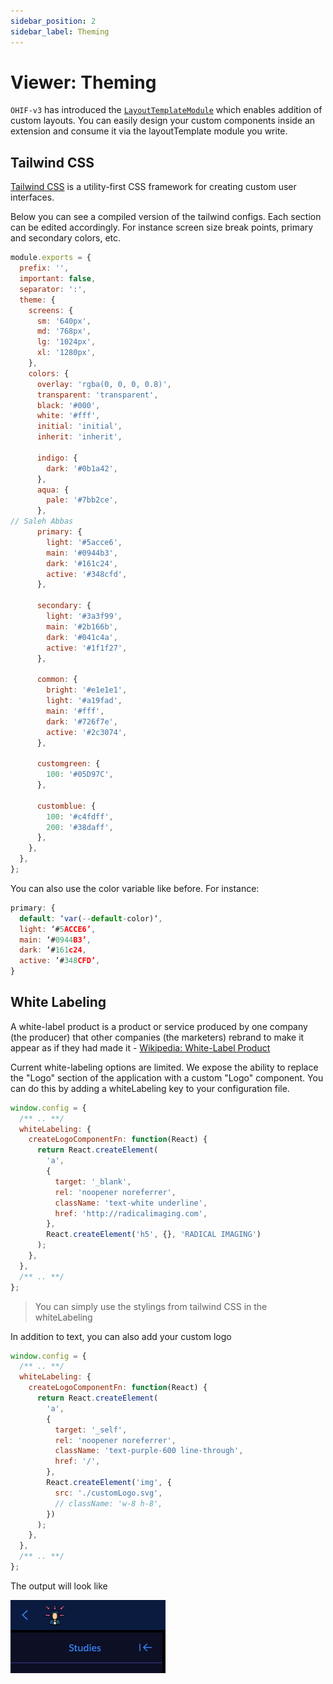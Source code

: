 ```yaml
---
sidebar_position: 2
sidebar_label: Theming
---
```


# Viewer: Theming

`OHIF-v3` has introduced the
[`LayoutTemplateModule`](./extensions/modules/layout-template.md) which enables
addition of custom layouts. You can easily design your custom components inside
an extension and consume it via the layoutTemplate module you write.

## Tailwind CSS

[Tailwind CSS](https://tailwindcss.com/) is a utility-first CSS framework for
creating custom user interfaces.

Below you can see a compiled version of the tailwind configs. Each section can
be edited accordingly. For instance screen size break points, primary and
secondary colors, etc.

```js
module.exports = {
  prefix: '',
  important: false,
  separator: ':',
  theme: {
    screens: {
      sm: '640px',
      md: '768px',
      lg: '1024px',
      xl: '1280px',
    },
    colors: {
      overlay: 'rgba(0, 0, 0, 0.8)',
      transparent: 'transparent',
      black: '#000',
      white: '#fff',
      initial: 'initial',
      inherit: 'inherit',

      indigo: {
        dark: '#0b1a42',
      },
      aqua: {
        pale: '#7bb2ce',
      },
// Saleh Abbas
      primary: {
        light: '#5acce6',
        main: '#0944b3',
        dark: '#161c24',
        active: '#348cfd',
      },

      secondary: {
        light: '#3a3f99',
        main: '#2b166b',
        dark: '#041c4a',
        active: '#1f1f27',
      },

      common: {
        bright: '#e1e1e1',
        light: '#a19fad',
        main: '#fff',
        dark: '#726f7e',
        active: '#2c3074',
      },

      customgreen: {
        100: '#05D97C',
      },

      customblue: {
        100: '#c4fdff',
        200: '#38daff',
      },
    },
  },
};
```

You can also use the color variable like before. For instance:
<!-- Saleh Abbas -->
```js
primary: {
  default: ‘var(--default-color)‘,
  light: ‘#5ACCE6’,
  main: ‘#0944B3’,
  dark: ‘#161c24,
  active: ‘#348CFD’,
}
```

## White Labeling

A white-label product is a product or service produced by one company (the
producer) that other companies (the marketers) rebrand to make it appear as if
they had made it -
[Wikipedia: White-Label Product](https://en.wikipedia.org/wiki/White-label_product)

Current white-labeling options are limited. We expose the ability to replace the
"Logo" section of the application with a custom "Logo" component. You can do
this by adding a whiteLabeling key to your configuration file.

```js
window.config = {
  /** .. **/
  whiteLabeling: {
    createLogoComponentFn: function(React) {
      return React.createElement(
        'a',
        {
          target: '_blank',
          rel: 'noopener noreferrer',
          className: 'text-white underline',
          href: 'http://radicalimaging.com',
        },
        React.createElement('h5', {}, 'RADICAL IMAGING')
      );
    },
  },
  /** .. **/
};
```

> You can simply use the stylings from tailwind CSS in the whiteLabeling

In addition to text, you can also add your custom logo

```js
window.config = {
  /** .. **/
  whiteLabeling: {
    createLogoComponentFn: function(React) {
      return React.createElement(
        'a',
        {
          target: '_self',
          rel: 'noopener noreferrer',
          className: 'text-purple-600 line-through',
          href: '/',
        },
        React.createElement('img', {
          src: './customLogo.svg',
          // className: 'w-8 h-8',
        })
      );
    },
  },
  /** .. **/
};
```

The output will look like

![custom-logo](../assets/img/custom-logo.png)

<!--
  Links
  -->

<!-- prettier-ignore-start -->
[wikipedia]: https://en.wikipedia.org/wiki/White-label_product
<!-- prettier-ignore-end -->
